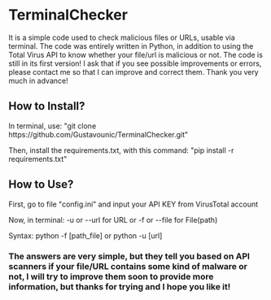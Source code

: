 ﻿# TerminalChecker

It is a simple code used to check malicious files or URLs, usable via terminal.
The code was entirely written in Python, in addition to using the Total Virus API to know whether your file/url is malicious or not.
The code is still in its first version! I ask that if you see possible improvements or errors, please contact me so that I can improve and correct them. Thank you very much in advance!

<h2>How to Install?</h2>
In terminal, use:
  "git clone https://github.com/Gustavounic/TerminalChecker.git"

Then, install the requirements.txt, with this command:
  "pip install -r requirements.txt"

<h2>How to Use?</h2>
First, go to file "config.ini" and input your API KEY from VirusTotal account

Now, in terminal:
-u or --url for URL
or 
-f or --file for File(path)

Syntax:
  python -f [path_file]
  or
  python -u [url]


<h3>The answers are very simple, but they tell you based on API scanners if your file/URL contains some kind of malware or not, I will try to improve them soon to provide more information, but thanks for trying and I hope you like it!</h3>

